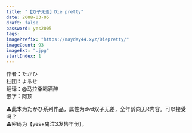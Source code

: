 ```yaml
---
title: "【双子无差】Die pretty"
date: 2008-03-05
draft: false
password: yes2005
tags: 
imagePrefix: "https://mayday44.xyz/Diepretty/"  
imageCount: 93
imageExt: ".jpg" 
startIndex: 1
---
```

作者：たかひ  
社团：よるせ  
翻译：@马拉桑喝酒醉  
嵌字：阿顶  

⚠️此本为たかひ系列作品，属性为dvd双子无差，全年龄向无R内容。可以接受吗？  
⚠️密码为【yes+鬼泣3发售年份】。
